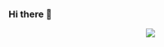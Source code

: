 ### Hi there 👋

<!--
**37166121/37166121** is a ✨ _special_ ✨ repository because its `README.md` (this file) appears on your GitHub profile.

Here are some ideas to get you started:

- 🔭 I’m currently working on ...
- 🌱 I’m currently learning ...
- 👯 I’m looking to collaborate on ...
- 🤔 I’m looking for help with ...
- 💬 Ask me about ...
- 📫 How to reach me: ...
- 😄 Pronouns: ...
- ⚡ Fun fact: ...
-->
<p align="center">
  <a href="https://github.com/37166121">
    <img src="https://github-readme-stats.vercel.app/api?username=37166121&count_private=true&show_icons=true&hide=contribs&include_all_commits=true" />
  </a>
</p>

